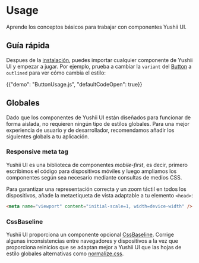 # Usage

<p class="description">Aprende los conceptos básicos para trabajar con componentes Yushii UI.</p>

## Guía rápida

Despues de la [instalación](/ui/getting-started/installation/), puedes importar cualquier componente de Yushii UI y empezar a jugar.
Por ejemplo, prueba a cambiar la `variant` del [Button](/ui/react-button/) a `outlined` para ver cómo cambia el estilo:

{{"demo": "ButtonUsage.js", "defaultCodeOpen": true}}

## Globales

Dado que los componentes de Yushii UI están diseñados para funcionar de forma aislada, no requieren ningún tipo de estilos globales.
Para una mejor experiencia de usuario y de desarrollador, recomendamos añadir los siguientes globals a tu aplicación.

### Responsive meta tag

Yushii UI es una biblioteca de componentes _mobile-first_, es decir, primero escribimos el código para dispositivos móviles y luego ampliamos los componentes según sea necesario mediante consultas de medios CSS.

Para garantizar una representación correcta y un zoom táctil en todos los dispositivos, añade la metaetiqueta de vista adaptable a tu elemento `<head>`:

```html
<meta name="viewport" content="initial-scale=1, width=device-width" />
```

### CssBaseline

Yushii UI proporciona un componente opcional [CssBaseline](/ui/react-css-baseline/). Corrige algunas inconsistencias entre navegadores y dispositivos a la vez que proporciona reinicios que se adaptan mejor a Yushii UI que las hojas de estilo globales alternativas como [normalize.css](https://github.com/necolas/normalize.css/).